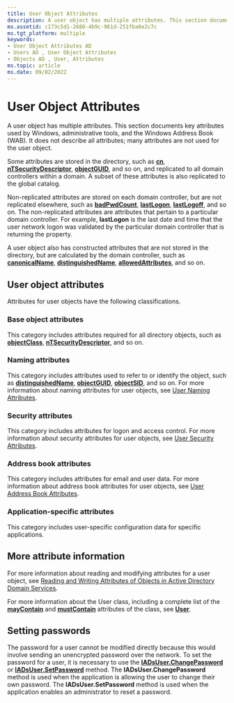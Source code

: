 ```yaml
---
title: User Object Attributes
description: A user object has multiple attributes. This section documents key attributes used by Windows, administrative tools, and the Windows Address Book (WAB). It does not describe all attributes; many attributes are not used for the user object.
ms.assetid: c173c5d1-2680-4b9c-961d-251fba6e2c7c
ms.tgt_platform: multiple
keywords:
- User Object Attributes AD
- Users AD , User Object Attributes
- Objects AD , User, Attributes
ms.topic: article
ms.date: 09/02/2022
---
```


# User Object Attributes

A user object has multiple attributes. This section documents key attributes used by Windows, administrative tools, and the Windows Address Book (WAB). It does not describe all attributes; many attributes are not used for the user object.

Some attributes are stored in the directory, such as [**cn**](/windows/win32/ADSchema/a-cn), [**nTSecurityDescriptor**](/windows/win32/ADSchema/a-ntsecuritydescriptor), [**objectGUID**](/windows/win32/ADSchema/a-objectguid), and so on, and replicated to all domain controllers within a domain. A subset of these attributes is also replicated to the global catalog.

Non-replicated attributes are stored on each domain controller, but are not replicated elsewhere, such as [**badPwdCount**](/windows/win32/ADSchema/a-badpwdcount), [**lastLogon**](/windows/win32/ADSchema/a-lastlogon), [**lastLogoff**](/windows/win32/ADSchema/a-lastlogoff), and so on. The non-replicated attributes are attributes that pertain to a particular domain controller. For example, **lastLogon** is the last date and time that the user network logon was validated by the particular domain controller that is returning the property.

A user object also has constructed attributes that are not stored in the directory, but are calculated by the domain controller, such as [**canonicalName**](/windows/win32/ADSchema/a-canonicalname), [**distinguishedName**](/windows/win32/ADSchema/a-distinguishedname), [**allowedAttributes**](/windows/win32/ADSchema/a-allowedattributes), and so on.

## User object attributes

Attributes for user objects have the following classifications.

### Base object attributes

This category includes attributes required for all directory objects, such as [**objectClass**](/windows/win32/ADSchema/a-objectclass), [**nTSecurityDescriptor**](/windows/win32/ADSchema/a-ntsecuritydescriptor), and so on.

### Naming attributes

This category includes attributes used to refer to or identify the object, such as [**distinguishedName**](/windows/win32/ADSchema/a-distinguishedname), [**objectGUID**](/windows/win32/ADSchema/a-objectguid), [**objectSID**](/windows/win32/ADSchema/a-objectsid), and so on. For more information about naming attributes for user objects, see [User Naming Attributes](naming-properties.md).

### Security attributes

This category includes attributes for logon and access control. For more information about security attributes for user objects, see [User Security Attributes](security-properties.md).

### Address book attributes

This category includes attributes for email and user data. For more information about address book attributes for user objects, see [User Address Book Attributes](address-book-properties.md).

### Application-specific attributes

This category includes user-specific configuration data for specific applications.

## More attribute information

For more information about reading and modifying attributes for a user object, see [Reading and Writing Attributes of Objects in Active Directory Domain Services](reading-and-writing-attributes-of-objects-in-active-directory-domain-services.md).

For more information about the User class, including a complete list of the [**mayContain**](/windows/win32/ADSchema/a-maycontain) and [**mustContain**](/windows/win32/ADSchema/a-mustcontain) attributes of the class, see [**User**](/windows/win32/ADSchema/c-user).

## Setting passwords

The password for a user cannot be modified directly because this would involve sending an unencrypted password over the network. To set the password for a user, it is necessary to use the [**IADsUser.ChangePassword**](/windows/win32/api/iads/nf-iads-iadsuser-changepassword) or [**IADsUser.SetPassword**](/windows/win32/api/iads/nf-iads-iadsuser-setpassword) method. The **IADsUser.ChangePassword** method is used when the application is allowing the user to change their own password. The **IADsUser.SetPassword** method is used when the application enables an administrator to reset a password.
